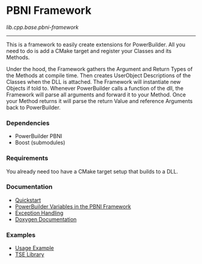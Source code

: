 # PBNI Framework
*lib.cpp.base.pbni-framework*

---

This is a framework to easily create extensions for PowerBuilder.
All you need to do is add a CMake target and register your Classes and its Methods.

Under the hood, the Framework gathers the Argument and Return Types of the Methods at compile time. Then creates UserObject Descriptions of the Classes when the DLL is attached. The Framework will instantiate new Objects if told to. Whenever PowerBuilder calls a function of the dll, the Framework will parse all arguments and forward it to your Method. Once your Method returns it will parse the return Value and reference Arguments back to PowerBuilder.

### Dependencies
 - PowerBuilder PBNI
 - Boost (submodules)

### Requirements
You already need too have a CMake target setup that builds to a DLL.

### Documentation
  - [Quickstart](quick-start.md)
  - [PowerBuilder Variables in the PBNI Framework](variables.md)
  - [Exception Handling](errors.md)
  - [Doxygen Documentation](https://github.com/informaticon/lib.cpp.base.pbni-framework/tree/main/docs/doxygen)

### Examples
 - [Usage Example](https://github.com/informaticon/div.cpp.base.pbni-framework-usage-example)
 - [TSE Library](https://github.com/informaticon/lib.pbni.base.tse)
